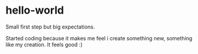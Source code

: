 # hello-world
Small first step but big expectations.

Started coding because it makes me feel i create something new, something like my creation. It feels good :)
